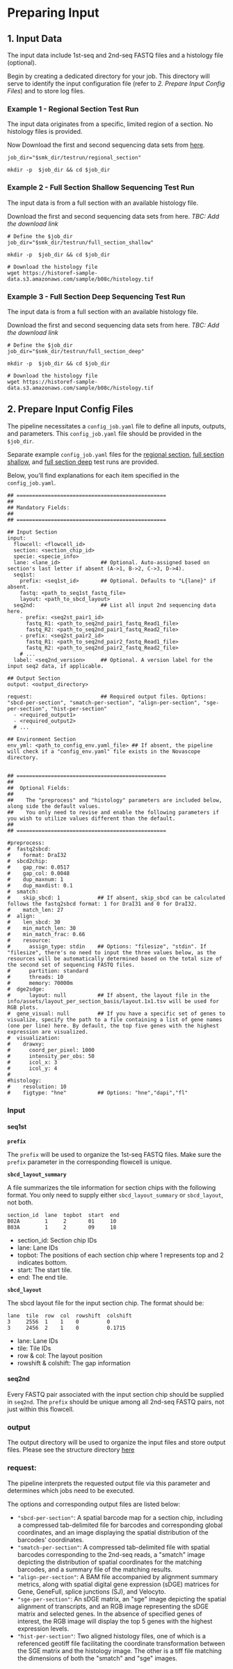 
# Preparing Input

## 1. Input Data

The input data include 1st-seq and 2nd-seq FASTQ files and a histology file (optional).

Begin by creating a dedicated directory for your job. This directory will serve to identify the input configuration file (refer to *2. Prepare Input Config Files*) and to store log files.


### Example 1 - Regional Section Test Run

The input data originates from a specific, limited region of a section. No histology files is provided.

Now Download the first and second sequencing data sets from [here](https://www.dropbox.com/scl/fi/3egsr9nqc559e9hb45vik/B08Csub_20240301_raw.tar.gz?rlkey=z06xwb3v6ku19dp6br6mlsgkm&dl=0).

```
job_dir="$smk_dir/testrun/regional_section"  

mkdir -p  $job_dir && cd $job_dir
```

### Example 2 - Full Section Shallow Sequencing Test Run 

The input data is from a full section with an available histology file.

Download the first and second sequencing data sets from here. *TBC: Add the download link*

```
# Define the $job_dir
job_dir="$smk_dir/testrun/full_section_shallow"  

mkdir -p  $job_dir && cd $job_dir

# Download the histology file
wget https://historef-sample-data.s3.amazonaws.com/sample/b08c/histology.tif
```


### Example 3 - Full Section Deep Sequencing Test Run 

The input data is from a full section with an available histology file.

Download the first and second sequencing data sets from here. *TBC: Add the download link*

```
# Define the $job_dir
job_dir="$smk_dir/testrun/full_section_deep"  

mkdir -p  $job_dir && cd $job_dir

# Download the histology file
wget https://historef-sample-data.s3.amazonaws.com/sample/b08c/histology.tif
```

## 2. Prepare Input Config Files

The pipeline necessitates a `config_job.yaml` file to define all inputs, outputs, and parameters. This `config_job.yaml` file should be provided in the `$job_dir`.

Separate example `config_job.yaml` files for the [regional section](https://github.com/seqscope/NovaScope/blob/main/testrun/regional_section/config_job.yaml), [full section shallow](https://github.com/seqscope/NovaScope/blob/main/testrun/full_section_shallow/config_job.yaml), and [full section deep]() test runs are provided.  

Below, you'll find explanations for each item specified in the `config_job.yaml`.

```
## ================================================
##
## Mandatory Fields:
##
## ================================================

## Input Section
input:
  flowcell: <flowcell_id>
  section: <section_chip_id>
  specie: <specie_info>
  lane: <lane_id>             ## Optional. Auto-assigned based on section's last letter if absent (A->1, B->2, C->3, D->4).
  seq1st:
    prefix: <seq1st_id>       ## Optional. Defaults to "L{lane}" if absent.
    fastq: <path_to_seq1st_fastq_file>
    layout: <path_to_sbcd_layout>
  seq2nd:                     ## List all input 2nd sequencing data here.
    - prefix: <seq2st_pair1_id>
      fastq_R1: <path_to_seq2nd_pair1_fastq_Read1_file>
      fastq_R2: <path_to_seq2nd_pair1_fastq_Read2_file>
    - prefix: <seq2st_pair2_id>
      fastq_R1: <path_to_seq2nd_pair2_fastq_Read1_file>
      fastq_R2: <path_to_seq2nd_pair2_fastq_Read2_file>
    # ...
  label: <seq2nd_version>     ## Optional. A version label for the input seq2 data, if applicable.

## Output Section
output: <output_directory>

request:                      ## Required output files. Options: "sbcd-per-section", "smatch-per-section", "align-per-section", "sge-per-section", "hist-per-section"
  - <required_output1>
  - <required_output2>
  # ...

## Environment Section
env_yml: <path_to_config_env.yaml_file> ## If absent, the pipeline will check if a "config_env.yaml" file exists in the Novascope directory.


## ================================================
##
##  Optional Fields:
## 
##    The "preprocess" and "histology" parameters are included below, along side the default values.
##    You only need to revise and enable the following parameters if you wish to utilize values different than the default.
##
## ================================================

#preprocess:
#  fastq2sbcd:
#    format: DraI32
#  sbcd2chip:
#    gap_row: 0.0517
#    gap_col: 0.0048
#    dup_maxnum: 1
#    dup_maxdist: 0.1
#  smatch:
#    skip_sbcd: 1            ## If absent, skip_sbcd can be calculated follows the fastq2sbcd format: 1 for DraI31 and 0 for DraI32.
#    match_len: 27
#  align:
#    len_sbcd: 30
#    min_match_len: 30
#    min_match_frac: 0.66
#    resource:
#      assign_type: stdin    ## Options: "filesize", "stdin". If "filesize", there's no need to input the three values below, as the resources will be automatically determined based on the total size of the second set of sequencing FASTQ files. 
#      partition: standard
#      threads: 10
#      memory: 70000m
#  dge2sdge:
#      layout: null          ## If absent, the layout file in the info/assets/layout_per_section_basis/layout.1x1.tsv will be used for RGB plots.
#  gene_visual: null         ## If you have a specific set of genes to visualize, specify the path to a file containing a list of gene names (one per line) here. By default, the top five genes with the highest expression are visualized.
#  visualization:
#    drawxy:
#      coord_per_pixel: 1000
#      intensity_per_obs: 50
#      icol_x: 3
#      icol_y: 4
#
#histology:
#    resolution: 10
#    figtype: "hne"          ## Options: "hne","dapi","fl"
```



### Input

#### seq1st

**`prefix`**

The `prefix` will be used to organize the 1st-seq FASTQ files. Make sure the `prefix` parameter in the corresponding flowcell is unique.  

**`sbcd_layout_summary`**

A file summarizes the tile information for section chips with the following format. You only need to supply either `sbcd_layout_summary` or `sbcd_layout`, not both. 

```
section_id  lane  topbot  start  end
B02A        1     2       01     10
B03A        1     2       09     18
```

  * section_id: Section chip IDs
  * lane: Lane IDs
  * topbot: The positions of each section chip where 1 represents top and 2 indicates bottom.
  * start: The start tile.
  * end: The end tile.

**`sbcd_layout`**

The sbcd layout file for the input section chip. The format should be:

```
lane  tile  row  col  rowshift  colshift
3     2556  1    1    0         0
3     2456  2    1    0         0.1715
```

  * lane: Lane IDs
  * tile: Tile IDs 
  * row & col: The layout position
  * rowshift & colshift: The gap information

#### seq2nd
Every FASTQ pair associated with the input section chip should be supplied in `seq2nd`.  The `prefix` should be unique among all 2nd-seq FASTQ pairs, not just within this flowcell.

### output
The output directory will be used to organize the input files and store output files. Please see the structure directory [here](output.md)

### request:
The pipeline interprets the requested output file via this parameter and determines which jobs need to be executed.

The options and corresponding output files are listed below:

  * `"sbcd-per-section"`: A spatial barcode map for a section chip, including a compressed tab-delimited file for barcodes and corresponding global coordinates, and an image displaying the spatial distribution of the barcodes' coordinates.
  * `"smatch-per-section"`: A compressed tab-delimited file with spatial barcodes corresponding to the 2nd-seq reads, a "smatch" image depicting the distribution of spatial coordinates for the matching barcodes, and a summary file of the matching results.
  * `"align-per-section"`: A BAM file accompanied by alignment summary metrics, along with spatial digital gene expression (sDGE) matrices for Gene, GeneFull, splice junctions (SJ), and Velocyto.
  * `"sge-per-section"`: An sDGE matrix, an "sge" image depicting the spatial alignment of transcripts, and an RGB image representing the sDGE matrix and selected genes. In the absence of specified genes of interest, the RGB image will display the top 5 genes with the highest expression levels.
  * `"hist-per-section"`: Two aligned histology files, one of which is a referenced geotiff file facilitating the coordinate transformation between the SGE matrix and the histology image. The other is a tiff file matching the dimensions of both the "smatch" and "sge" images.
